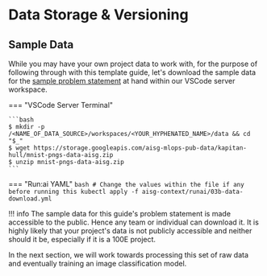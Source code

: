 # Data Storage & Versioning

## Sample Data

While you may have your own project data to work with, for the purpose
of following through with this template guide, let's download
the sample data for the
[sample problem statement](./02-preface.md#guides-problem-statement)
at hand within our VSCode server workspace.

=== "VSCode Server Terminal"

    ```bash
    $ mkdir -p /<NAME_OF_DATA_SOURCE>/workspaces/<YOUR_HYPHENATED_NAME>/data && cd "$_"
    $ wget https://storage.googleapis.com/aisg-mlops-pub-data/kapitan-hull/mnist-pngs-data-aisg.zip
    $ unzip mnist-pngs-data-aisg.zip
    ```

=== "Run:ai YAML"
    ```bash
    # Change the values within the file if any before running this
    kubectl apply -f aisg-context/runai/03b-data-download.yml
    ```

!!! info
    The sample data for this guide's problem statement is made
    accessible to the public. Hence any team or individual can download
    it. It is highly likely that your project's data is not publicly
    accessible and neither should it be, especially if it is a 100E
    project.

In the next section, we will work towards processing this set of raw
data and eventually training an image classification model.
